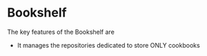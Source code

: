 # Bookshelf

The key features of the Bookshelf are

* It manages the repositories dedicated to store ONLY cookbooks

